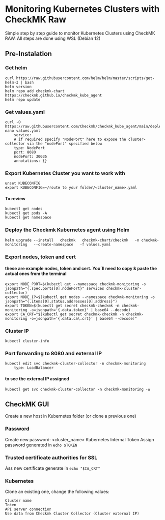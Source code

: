 # Monitoring Kubernetes Clusters with CheckMK Raw

Simple step by step guide to monitor Kubernetes Clusters using CheckMK RAW. All steps are done using WSL (Debian 12)

## Pre-Instalation

### Get helm
```
curl https://raw.githubusercontent.com/helm/helm/master/scripts/get-helm-3 | bash
helm version
helm repo add checkmk-chart https://checkmk.github.io/checkmk_kube_agent
helm repo update
```

### Get values.yaml 
```
curl -O https://raw.githubusercontent.com/Checkmk/checkmk_kube_agent/main/deploy/charts/checkmk/values.yaml
nano values.yaml
	service:
    # if required specify "NodePort" here to expose the cluster-collector via the "nodePort" specified below
    type: NodePort
    port: 8080
    nodePort: 30035
    annotations: {}
```

### Export Kubernetes Cluster you want to work with
```
unset KUBECONFIG
export KUBECONFIG=~/route to your folder/<cluster_name>.yaml
```


#### To review
```
kubectl get nodes
kubectl get pods -A
kubectl get namespace
```

### Deploy the Checkmk Kubernetes agent using Helm
`helm upgrade --install   checkmk   checkmk-chart/checkmk   -n checkmk-monitoring   --create-namespace   -f values.yaml`

### Export nodes, token and cert
#### these are example nodes, token and cert. You´ll need to copy & paste the actual ones from the terminal
```
export NODE_PORT=$(kubectl get --namespace checkmk-monitoring -o jsonpath="{.spec.ports[0].nodePort}" services checkmk-cluster-collector)
export NODE_IP=$(kubectl get nodes --namespace checkmk-monitoring -o jsonpath="{.items[0].status.addresses[0].address}")
export TOKEN=$(kubectl get secret checkmk-checkmk -n checkmk-monitoring -o=jsonpath='{.data.token}' | base64 --decode)
export CA_CRT="$(kubectl get secret checkmk-checkmk -n checkmk-monitoring -o=jsonpath='{.data.ca\.crt}' | base64 --decode)"
```

### Cluster IP 
`kubectl cluster-info`

### Port forwarding to 8080 and external IP
```
kubectl edit svc checkmk-cluster-collector -n checkmk-monitoring
	type: LoadBalancer
```
#### to see the external IP assigned
`kubectl get svc checkmk-cluster-collector -n checkmk-monitoring -w`

## CheckMK GUI 
Create a new host in Kubernetes folder (or clone a previous one)

### Password
Create new password: <cluster_name> Kubernetes Internal Token
Assign password generated in `echo $TOKEN`

### Trusted certificate authorities for SSL
Ass new certificate generate in `echo "$CA_CRT"`

### Kubernetes
Clone an existing one, change the following values:
    
    Cluster name
    Token
    API server connection
    Use data from Checkmk Cluster Collector (Cluster external IP)
